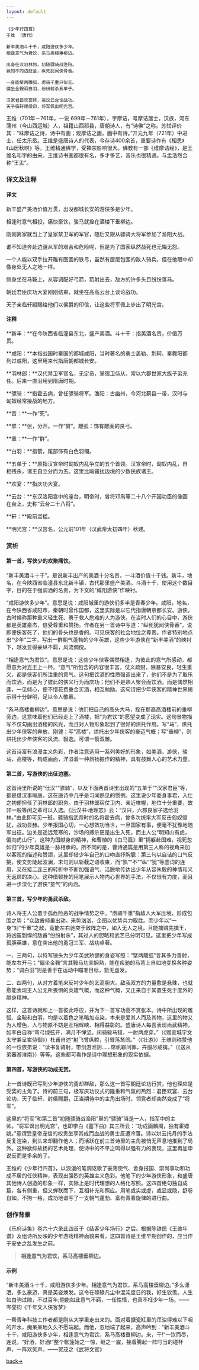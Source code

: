 ```yaml
---
layout: default
---
```


```
《少年行四首》
王维 〔唐代〕

新丰美酒斗十千，咸阳游侠多少年。
相逢意气为君饮，系马高楼垂柳边。

出身仕汉羽林郎，初随骠骑战渔阳。
孰知不向边庭苦，纵死犹闻侠骨香。

一身能擘两雕弧，虏骑千重只似无。
偏坐金鞍调白羽，纷纷射杀五单于。

汉家君臣欢宴终，高议云台论战功。
天子临轩赐侯印，将军佩出明光宫。
```

王维（701年－761年，一说 699年－761年），字摩诘，号摩诘居士。汉族，河东蒲州（今山西运城）人，祖籍山西祁县，唐朝诗人，有“诗佛”之称。苏轼评价其：“味摩诘之诗，诗中有画；观摩诘之画，画中有诗。”开元九年（721年）中进士，任太乐丞。王维是盛唐诗人的代表，今存诗400余首，重要诗作有《相思》《山居秋暝》等。王维精通佛学，受禅宗影响很大。佛教有一部《维摩诘经》，是王维名和字的由来。王维诗书画都很有名，多才多艺，音乐也很精通。与孟浩然合称“王孟”。

### 译文及注释

#### 译文
新丰盛产美酒价值万贯，出没都城长安的游侠多是少年。

相逢时意气相投，痛快豪饮，骏马就拴在酒楼下垂柳边。

刚刚离家就当上了皇家禁卫军的军官，随后又跟从骠骑大将军参加了渔阳大战。

谁不知道奔赴边疆从军的艰苦和危险呢，但是为了国家纵然战死也无悔无怨。

一个人能以双手拉开雕有图画的铁弓，虽然有层层包围的敌人骑兵，但在他眼中却像身处无人之地一样。

侧身坐在马鞍上，从容调配好弓箭，箭射出去，敌方的许多头目纷纷落马。

朝廷君臣庆功大宴刚刚结束，就坐在高高云台上谈论战功。

天子亲临轩殿赐给他们以侯爵的印信，让这些将军佩上步出了明光宫。

#### 注释
**新丰：**在今陕西省临潼县东北，盛产美酒。斗十千：指美酒名贵，价值万贯。

**咸阳：**本指战国时秦国的都城咸阳，当时著名的勇士盖勒、荆轲、秦舞阳都到过咸阳，这里用来代指唐朝都城长安。

**羽林郎：**汉代禁卫军官名，无定员，掌宿卫侍从，常以六郡世家大族子弟充任。后来一直沿用到隋唐时期。

**骠骑：**指霍去病，曾任骠骑将军。渔阳：古幽州，今河北蓟县一带，汉时与匈奴经常接战的地方。

**苦：**一作“死”。

**擘：**张，分开。一作“臂”。雕弧：饰有雕画的良弓。

**重：**一作“群”。

**白羽：**指箭，尾部饰有白色羽翎。

**五单于：**原指汉宣帝时匈奴内乱争立的五个首领。汉宣帝时，匈奴内乱，自相残杀，诸王自立分而为五。这里比喻骚扰边境的少数民族诸王。

**欢宴：**指庆功大宴。

**云台：**东汉洛阳宫中的座台，明帝时，曾将邓禹等二十八个开国功臣的像画在台上，史称“云台二十八将”。

**轩：**殿前滥槛。

**明光宫：**汉宫名，公元前101年（汉武帝太初四年）秋建。

### 赏析

#### 第一首，写侠少的欢聚痛饮。

“新丰美酒斗十千”。是说新丰出产的美酒十分名贵，一斗酒价值十千钱。新丰，地名，在今陕西省临潼县东北新丰镇，古代那里盛产美酒。斗酒十千，使用这个数目字，目的在于强调酒的名贵，为下文的“咸阳游侠”作映衬。

“咸阳游侠多少年”。意思是说：咸阳城里的游侠们多半是青春少年。咸阳，地名，在今陕西省咸阳市，秦朝时曾作国都，这里实际是以它代指唐朝京都长安。游侠，古时候称那种重义轻生死、勇于救人危难的人为游侠。在当时人们的心目中，游侠都是英雄豪杰，倍受尊重和赞扬。作者在另一首诗中写道：“纵死犹闻侠骨香”，说即便侠客死了，他们的骨头也是香的。可见侠客的社会地位之尊贵。作者特别地点出“少年”二字，写出一群朝气蓬勃的少年英雄，这些少年游侠在“新丰美酒”的映衬下，越发显得豪纵不羁，风流倜傥。

“相逢意气为君饮”。意思是说：这些少年侠客偶然相逢，为彼此的意气所感动，都愿意为对[方干](https://so.gushiwen.org/authorv_76758677c136.aspx)上一杯。“意气”所包含的内容很丰富，仗义疏财，除暴安良，轻生重义，都是侠客们所注重的意气。这句把饮酒的性质强调出来了，他们不是为了取乐而饮酒，而是为了彼此的侠义行为而庆功；他们不是熟人聚会而饮酒，而是偶然相逢，一见倾心，便不惜花费重金买酒，相互勉励。这句诗把少年侠客的精神世界揭示得十分鲜明，足以令人敬慕。

“系马高楼垂柳边”。意思是说：他们把自己的高头大马，拴在那高高酒楼前的垂柳旁边。这意味着他们已经走上了酒楼，把“为君饮”的愿望变成了现实。这句景物描写不仅勾画出酒楼的风光，而且对人物形象起到了很好的烘托作用。写“马”，烘托出少年侠客的奔放、刚健；写“高楼”，烘托出少年侠客的豪迈气概；写“垂柳”，则烘托出少年侠客的风流、飘逸。可谓一箭双雕。

这首诗富有浪漫主义色彩，作者注意选用一系列美好的形象，如美酒，游侠，骏马，高楼等，构成画面，洋溢着一种昂扬振作的精神，具有鼓舞人心的艺术力量。

#### 第二首，写游侠的出征边塞。

这首诗里所说的“仕汉”“骠骑”，以及下面两首诗里出现的“五单于”“汉家君臣”等，都是借汉事喻唐，这在唐诗中几乎是习闻熟见的惯例。这里说少年委身事君，入仕之初便担任了羽林郎的职务。由于羽林郎宿仗卫内、亲近帷幄，地位十分重要，故非一般等闲之辈可以入选。《后汉书·地理志》云：“汉兴，六郡良家子选给羽林。”由此即可见一斑。骠骑指武帝时的名将霍去病，曾多次统率大军反击匈奴侵扰，战功显赫。少年报国心切，一心想效功当世，一旦国家有事，便毫不犹豫地随军出征。边关是遥远荒寒的，沙场的搏杀更是出生入死，而主人公“明知山有虎，偏向虎山行”，这种为国献身的精神，和曹植的《白马篇》里“捐躯赴国难，视死忽如归”的少年英雄是一脉相承的。所不同的是，曹诗通篇是用第三人称的视角来加以客观的描述和赞颂，这里却借少年自己的口吻直抒胸臆：第三句以自诘的口气反挑，使文势陡起波澜，末句则以斩截之语收束，而“孰”“不”“纵”“犹”等虚词的连用，又在接二连三的转折中不断加强语气，活脱地传达出少年从容朱毅的神情和义无返顾的决心。这种借顿挫的用笔展示人物内心世界的手法，不仅很有力度，而且进一步深化了游侠“意气”的内涵。

#### 第三首，写少年的勇武杀敌。

诗人将主人公置于孤危险恶的战争情势之中。“虏骑千重”指敌人大军压境，形成包围之势；“众敌酋倾巢出动，来势汹汹，企图以优势兵力取胜。而少年以“一身”对“千重”之敌，竟能左右驰突于敌阵之中，如入无人之境，且能擒贼先擒王，将凶蛮剽悍的敌酋“纷纷射杀”，其过人的胆略和武艺已分明可见。这里把少年写成孤胆英雄，意在突出他的勇冠三军、战功卓著。

一、三两句，以特写镜头为少年英武矫健的身姿写照：“擘两雕弧”言其多力善射，能左右开弓；“偏坐金鞍”言其鞍马功夫娴熟，能在疾驰的马背上自如地变换各种姿势；“调白羽”则是善于在运动中瞄准目标，箭无虚发。

二、四两句，从对方着笔来反衬少年的艺高胆大。敌我双方的力量愈是悬殊，也就愈能表现主人公无所畏惧的英雄气概，而这种气概，又正来自于其置生死于度外的献身精神。

这样，这首诗就和上一首彼此呼应，并为下一首写功高不赏张本。诗中所出现的雕弧、金鞍和白羽，均是以着色之笔略加点染，本来是爱其人而及其物，这里的物又为人增色，人与物原不妨是互相辉映、相得益彰的。盛唐诗人每喜表现尚武精神，如李白自称“弯弓绿弦开，满月不惮坚。闲骑骏马猎，一射两虎穿。”（《赠宣城宇文太守兼呈崔侍御》）杜甫自述“射飞曾纵鞚，引臂落鹙鸧。”（《壮游》）王维则称赞他的一位族弟说：“读书复骑射，带剑游淮阴……席帆聊问罪，卉服尽成擒。”（《送从弟蕃游淮南》）等等。这些都可看作是诗中理想形象的现实依据。

#### 第四首，写游侠的功成无赏。

上一首诗既已写到少年游侠的勇却群敌，那么这一首写朝廷论功行赏，他也理应是受奖的主角了。诗的前三句，极写庆功仪式的隆重和气氛的热烈：君臣欢宴、云台论功、天子临轩、封侯赐爵，正当期待中的主角出场时，领赏者却突然变成了“将军”。

这里的“将军”和第二首“初随骠骑战渔阳”里的“骠骑”当是一人，指军中的主帅。“将军讽出明光宫”，也即李白《塞下曲》其三所云：“功成画麟阁，独有霍嫖姚。”意谓受皇帝宠信的权贵坐享其成而血战的勇士反遭冷落。诗以烘云托月的手法反复渲染，到头来却翻作他人；而活跃在前三首诗里的主角被悄无声息地推到了局外。这种欲抑故扬的艺术处理，使诗中的不平之鸣得以强有力的表现，这里再加申说反而是多余的了。

王维的《少年行四首》，以浪漫的笔调讴歌了豪荡使气、舍身报国、崇尚事功和功成不居的任侠精神，表现出强烈的英雄主义色彩。他笔下的少年游侠形象，和盛唐其他诗人创造的形象一样，实际上是时代理想的人格化写照。这四首绝句独自成篇，各有侧重，但又蝉联而下，互相补充和照应。用笔或实或虚，或显或隐，舒卷自如，不拘一格，成功地谱写了一支朝气蓬勃、富有青春旋律的进行曲。

### 创作背景

《乐府诗集》卷六十六录此四首于《结客少年场行》之后。根据陈铁民《王维年谱》及组诗所反映的少年游戏精神面貌来看，这四首诗是王维早期创作的，应当作于安史之乱发生之前。

> **相逢意气为君饮，系马高楼垂柳边。**

#### 示例

“新丰美酒斗十千，咸阳游侠多少年。相逢意气为君饮，系马高楼垂柳边。”多么潇洒，多么豪迈，真是英姿焕发。这令在碌碌凡尘中混沌度日的我，好生钦羡。人生如白驹过隙，不过百年;倘能如此意气不羁，一任性情，也真不枉少年一场。——岑燮钧《千年文人侠客梦》



一帮青年科技工作者都是刚从大学里走出来的。面对着搪瓷缸里的浑浊得难以下咽的开水，痴呆呆地久久不愿端起。而他，忽地端了起来，高声吟到：“新丰美酒斗十千，咸阳游侠多少年，相逢意气为君饮，系马高楼垂柳边。来，干!”一饮而尽，连说，“好酒，好酒!”整个帐篷始之一惊，继之一震，接着腾起一阵叮当的碰杯声，一阵欢笑声。——贺茂之《武将文官》



[back→](https://xiangblq.github.io/wenzhai/pages/shiwen/shici/shici.html)

